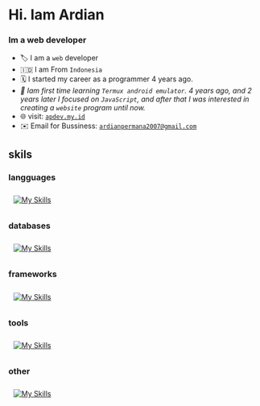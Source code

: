 <h1 align="left" style="font-weight: bold">Hi. Iam Ardian</h1>
<h3 align="left">Im a web developer</h3>

-   🏷️ I am a `web` developer
-   🇮🇩 I am From `Indonesia`
-   🗓️ I started my career as a programmer 4 years ago.
-   _📖 Iam first time learning `Termux android emulator`. 4 years ago, and 2 years later I focused
    on `JavaScript`, and after that I was interested in creating a `website` program until now._
-   🌐 visit: <a href="https://apdev.my.id">`apdev.my.id`</a>
-   ✉️ Email for Bussiness: <a href="">`ardianpermana2007@gmail.com`</a>

## skils

<div align="left">
     <h3>langguages</h3>
     <p align="left">
          <a href="https://skillicons.dev">
               <img style="margin: 10px"src="https://skillicons.dev/icons?i=js,ts,sass,html,css&perline=8"alt="My Skills"/> 
          </a>
     </p>
</div>
<div align="left">
     <h3>databases</h3>
     <p align="left">
          <a href="https://skillicons.dev">
               <img style="margin: 10px"src="https://skillicons.dev/icons?i=mysql&perline=8"alt="My Skills"/> 
          </a>
     </p>
</div>
<div align="left">
     <h3>frameworks</h3>
     <p align="left">
          <a href="https://skillicons.dev">
               <img style="margin: 10px"src="https://skillicons.dev/icons?i=tailwindcss,react,nextjs,express,bootstrap&perline=8"alt="My Skills"/> 
          </a>
     </p>
</div>
<div align="left">
     <h3>tools</h3>
     <p align="left">
          <a href="https://skillicons.dev">
               <img style="margin: 10px"src="https://skillicons.dev/icons?i=npm,postman,git,vscode,yarn&perline=8"alt="My Skills"/> 
          </a>
     </p>
</div>

<div align="left">
     <h3>other</h3>
     <p align="left">
          <a href="https://skillicons.dev">
               <img style="margin: 10px"src="https://skillicons.dev/icons?i=nodejs&perline=8"alt="My Skills"/> 
          </a>
     </p>
</div>

